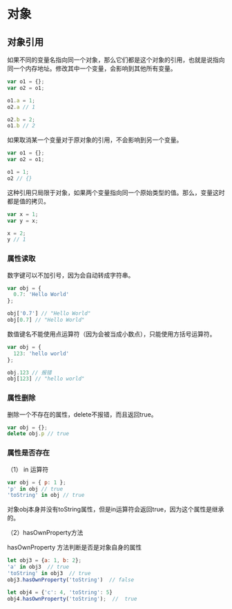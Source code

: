 # 对象

## 对象引用

如果不同的变量名指向同一个对象，那么它们都是这个对象的引用，也就是说指向同一个内存地址。修改其中一个变量，会影响到其他所有变量。

```javascript
var o1 = {};
var o2 = o1;

o1.a = 1;
o2.a // 1

o2.b = 2;
o1.b // 2
```

如果取消某一个变量对于原对象的引用，不会影响到另一个变量。

```javascript
var o1 = {};
var o2 = o1;

o1 = 1;
o2 // {}
```

这种引用只局限于对象，如果两个变量指向同一个原始类型的值。那么，变量这时都是值的拷贝。

```javascript
var x = 1;
var y = x;

x = 2;
y // 1
```

### 属性读取

数字键可以不加引号，因为会自动转成字符串。

```javascript
var obj = {
  0.7: 'Hello World'
};

obj['0.7'] // "Hello World"
obj[0.7] // "Hello World"
```

数值键名不能使用点运算符（因为会被当成小数点），只能使用方括号运算符。

```javascript
var obj = {
  123: 'hello world'
};

obj.123 // 报错
obj[123] // "hello world"
```

### 属性删除

删除一个不存在的属性，delete不报错，而且返回true。

```javascript
var obj = {};
delete obj.p // true
```

### 属性是否存在

（1） in 运算符

```javascript
var obj = { p: 1 };
'p' in obj // true
'toString' in obj // true
```

对象obj本身并没有toString属性，但是in运算符会返回true，因为这个属性是继承的。

（2）hasOwnProperty方法

hasOwnProperty 方法判断是否是对象自身的属性

```javascript
let obj3 = {a: 1, b: 2};
'a' in obj3  // true
'toString' in obj3  // true
obj3.hasOwnProperty('toString')  // false

let obj4 = {'c': 4, 'toString': 5}
obj4.hasOwnProperty('toString');  //  true
```